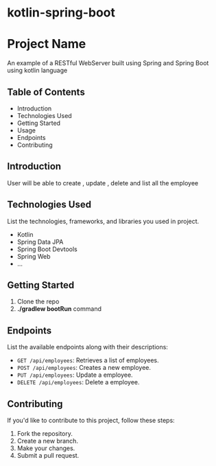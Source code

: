 # kotlin-spring-boot
# Project Name

An example of a RESTful WebServer built using Spring and Spring Boot using kotlin language

## Table of Contents

- Introduction
- Technologies Used
- Getting Started
- Usage
- Endpoints
- Contributing

## Introduction

User will be able to create , update , delete and list all the employee

## Technologies Used

List the technologies, frameworks, and libraries you used in project.

- Kotlin
- Spring Data JPA
- Spring Boot Devtools 
- Spring Web
- ...

## Getting Started

1. Clone the repo
2. **./gradlew bootRun** command

## Endpoints

List the available endpoints along with their descriptions:

- `GET /api/employees`: Retrieves a list of employees.
- `POST /api/employees`: Creates a new employee.
- `PUT /api/employees`: Update a  employee.
- `DELETE /api/employees`: Delete a employee.

## Contributing

If you'd like to contribute to this project, follow these steps:
1. Fork the repository.
2. Create a new branch.
3. Make your changes.
4. Submit a pull request.
